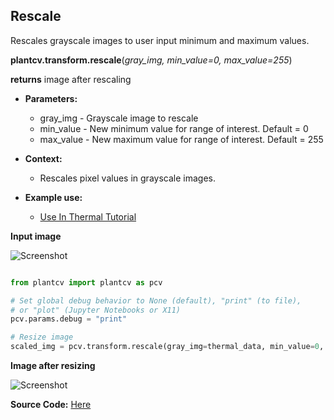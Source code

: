 ## Rescale

Rescales grayscale images to user input minimum and maximum values.

**plantcv.transform.rescale**(*gray_img, min_value=0, max_value=255*)

**returns** image after rescaling

- **Parameters:**
    - gray_img - Grayscale image to rescale
    - min_value - New minimum value for range of interest. Default = 0
    - max_value - New maximum value for range of interest. Default = 255
   
- **Context:**
    - Rescales pixel values in grayscale images.
- **Example use:**
    - [Use In Thermal Tutorial](tutorials/thermal_tutorial.md)
    
**Input image**

![Screenshot](img/tutorial_images/thermal/unscaled_image.jpg)

```python

from plantcv import plantcv as pcv

# Set global debug behavior to None (default), "print" (to file), 
# or "plot" (Jupyter Notebooks or X11)
pcv.params.debug = "print"

# Resize image
scaled_img = pcv.transform.rescale(gray_img=thermal_data, min_value=0, max_value=255)

```

**Image after resizing**

![Screenshot](img/tutorial_images/thermal/rescaled_image.jpg)

**Source Code:** [Here](https://github.com/danforthcenter/plantcv/blob/main/plantcv/plantcv/transform/rescale.py)
